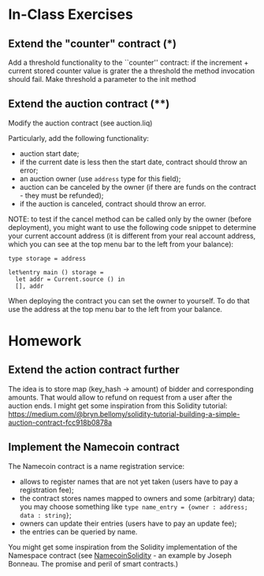 In-Class Exercises
==================

Extend the "counter" contract (*)
-----------------------------------

Add a threshold functionality to the ``counter'' contract: if the increment + current stored counter value is grater the a threshold the method invocation should fail. Make threshold a parameter to the init method

Extend the auction contract (**)
--------------------------------
Modify the auction contract (see auction.liq)

Particularly, add the following functionality:

* auction start date;
* if the current date is less then the start date, contract should throw an error;
* an auction owner (use `address` type for this field);
* auction can be canceled by the owner (if there are funds on the contract - they must be refunded);
* if the auction is canceled, contract should throw an error.

NOTE: to test if the cancel method can be called only by the owner (before deployment), you might want to use the following code snippet to determine your current account address (it is different from your real account address, which you can see at the top menu bar to the left from your balance):

```
type storage = address

let%entry main () storage =
  let addr = Current.source () in 
  [], addr
```
When deploying the contract you can set the owner to yourself. To do that use the address at the top menu bar to the left from your balance.

Homework
========

Extend the action contract further
----------------------------------
The idea is to store map (key_hash -> amount) of bidder and corresponding amounts. That would allow to refund on request from a user after the auction ends.
I might get some inspiration from this Solidity tutorial:
https://medium.com/@bryn.bellomy/solidity-tutorial-building-a-simple-auction-contract-fcc918b0878a

Implement the Namecoin contract
-------------------------------

The Namecoin contract is a name registration service:

* allows to register names that are not yet taken (users have to pay a registration fee);
* the contract stores names mapped to owners and some (arbitrary) data; you may choose something like `type name_entry = {owner : address; data : string}`;
* owners can update their entries (users have to pay an update fee);
* the entries can be queried by name.

You might get some inspiration from the Solidity implementation of the Namespace contract (see [NamecoinSolidity](NamecoinSolidity.pdf) - an example by Joseph Bonneau. The promise and peril of smart contracts.)
